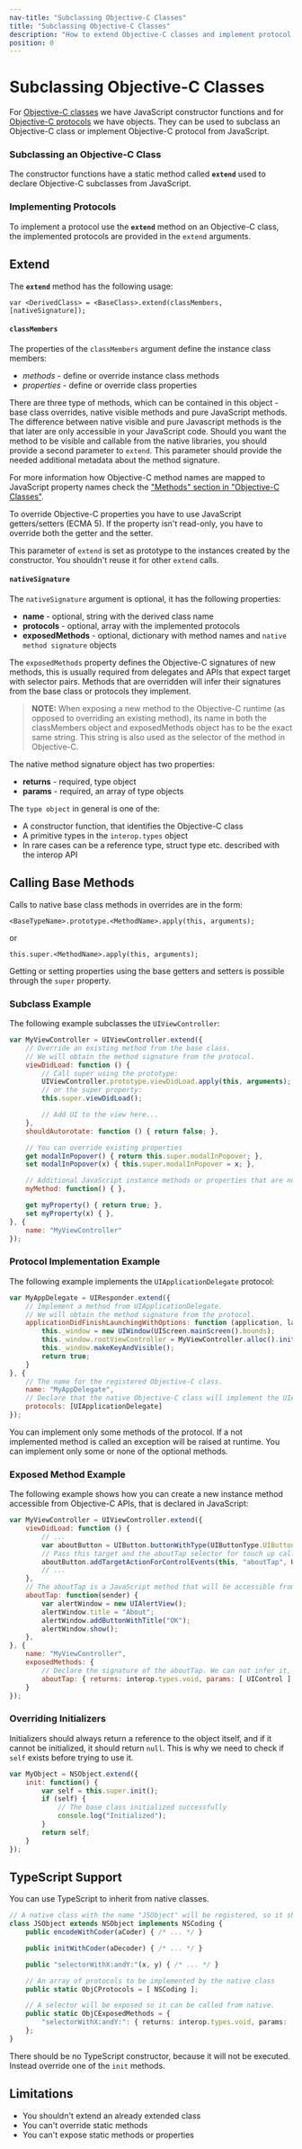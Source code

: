 ```yaml
---
nav-title: "Subclassing Objective-C Classes"
title: "Subclassing Objective-C Classes"
description: "How to extend Objective-C classes and implement protocol from JavaScript."
position: 0
---
```


# Subclassing Objective-C Classes
For [Objective-C classes](../types/ObjC-Classes.md) we have JavaScript constructor functions and for [Objective-C protocols](../types/ObjC-Protocols.md) we have objects. They can be used to subclass an Objective-C class or implement Objective-C protocol from JavaScript.

### Subclassing an Objective-C Class
The constructor functions have a static method called **`extend`** used to declare Objective-C subclasses from JavaScript.

### Implementing Protocols
To implement a protocol use the **`extend`** method on an Objective-C class, the implemented protocols are provided in the `extend` arguments.

## Extend
The **`extend`** method has the following usage:

`var <DerivedClass> = <BaseClass>.extend(classMembers, [nativeSignature]);`

#### `classMembers`
The properties of the `classMembers` argument define the instance class members:
 * *methods* - define or override instance class methods
 * *properties* - define or override class properties

There are three type of methods, which can be contained in this object - base class overrides, native visible methods and pure JavaScript methods. The difference between native visible and pure Javascript methods is the that later are only accessible in your JavaScript code. Should you want the method to be visible and callable from the native libraries, you should provide a second parameter to `extend`. This parameter should provide the needed additional metadata about the method signature.

For more information how Objective-C method names are mapped to JavaScript property names check the ["Methods" section in "Objective-C Classes"](../types/ObjC-Classes.md#methods).

To override Objective-C properties you have to use JavaScript getters/setters (ECMA 5). If the property isn't read-only, you have to override both the getter and the setter.

This parameter of `extend` is set as prototype to the instances created by the constructor. You shouldn't reuse it for other `extend` calls.

#### `nativeSignature`
The `nativeSignature` argument is optional, it has the following properties:
 * **name** - optional, string with the derived class name
 * **protocols** - optional, array with the implemented protocols
 * **exposedMethods** - optional, dictionary with method names and `native method signature` objects

The `exposedMethods` property defines the Objective-C signatures of new methods, this is usually required from delegates and APIs that expect target with selector pairs. Methods that are overridden will infer their signatures from the base class or protocols they implement.

> **NOTE:** When exposing a new method to the Objective-C runtime (as opposed to overriding an existing method), its name in both the classMembers object and exposedMethods object has to be the exact same string. This string is also used as the selector of the method in Objective-C.

The native method signature object has two properties:
 * **returns** - required, type object
 * **params** - required, an array of type objects

The `type object` in general is one of the:
 * A constructor function, that identifies the Objective-C class
 * A primitive types in the `interop.types` object
 * In rare cases can be a reference type, struct type etc. described with the interop API

## Calling Base Methods
Calls to native base class methods in overrides are in the form:

`<BaseTypeName>.prototype.<MethodName>.apply(this, arguments);`

or

`this.super.<MethodName>.apply(this, arguments);`

Getting or setting properties using the base getters and setters is possible through the `super` property.

### Subclass Example
The following example subclasses the `UIViewController`:
```javascript
var MyViewController = UIViewController.extend({
    // Override an existing method from the base class.
    // We will obtain the method signature from the protocol.
    viewDidLoad: function () {
        // Call super using the prototype:
        UIViewController.prototype.viewDidLoad.apply(this, arguments);
        // or the super property:
        this.super.viewDidLoad();

        // Add UI to the view here...
    },
    shouldAutorotate: function () { return false; },

    // You can override existing properties
    get modalInPopover() { return this.super.modalInPopover; },
    set modalInPopover(x) { this.super.modalInPopover = x; },

    // Additional JavaScript instance methods or properties that are not accessible from Objective-C code.
    myMethod: function() { },

    get myProperty() { return true; },
    set myProperty(x) { },
}, {
    name: "MyViewController"
});
```

### Protocol Implementation Example
The following example implements the `UIApplicationDelegate` protocol:
```javascript
var MyAppDelegate = UIResponder.extend({
    // Implement a method from UIApplicationDelegate.
    // We will obtain the method signature from the protocol.
    applicationDidFinishLaunchingWithOptions: function (application, launchOptions) {
        this._window = new UIWindow(UIScreen.mainScreen().bounds);
        this._window.rootViewController = MyViewController.alloc().init();
        this._window.makeKeyAndVisible();
        return true;
    }
}, {
    // The name for the registered Objective-C class.
    name: "MyAppDelegate",
    // Declare that the native Objective-C class will implement the UIApplicationDelegate Objective-C protocol.
    protocols: [UIApplicationDelegate]
});
```

You can implement only some methods of the protocol. If a not implemented method is called an exception will be raised at runtime. You can implement only some or none of the optional methods.

### Exposed Method Example
The following example shows how you can create a new instance method accessible from Objective-C APIs, that is declared in JavaScript:
```javascript
var MyViewController = UIViewController.extend({
    viewDidLoad: function () {
        // ...
        var aboutButton = UIButton.buttonWithType(UIButtonType.UIButtonTypeRoundedRect);
        // Pass this target and the aboutTap selector for touch up callback.
        aboutButton.addTargetActionForControlEvents(this, "aboutTap", UIControlEvents.UIControlEventTouchUpInside);
        // ...
    },
    // The aboutTap is a JavaScript method that will be accessible from Objective-C.
    aboutTap: function(sender) {
        var alertWindow = new UIAlertView();
        alertWindow.title = "About";
        alertWindow.addButtonWithTitle("OK");
        alertWindow.show();
    },
}, {
    name: "MyViewController",
    exposedMethods: {
        // Declare the signature of the aboutTap. We can not infer it, since it is not inherited from base class or protocol.
        aboutTap: { returns: interop.types.void, params: [ UIControl ] }
    }
});
```

### Overriding Initializers
Initializers should always return a reference to the object itself, and if it cannot be initialized, it should return `null`. This is why we need to check if `self` exists before trying to use it.
```javascript
var MyObject = NSObject.extend({
    init: function() {
        var self = this.super.init();
        if (self) {
            // The base class initialized successfully
            console.log("Initialized");
        }
        return self;
    }
});
```

## TypeScript Support

You can use TypeScript to inherit from native classes.

```typescript
// A native class with the name "JSObject" will be registered, so it should be unique
class JSObject extends NSObject implements NSCoding {
    public encodeWithCoder(aCoder) { /* ... */ }

    public initWithCoder(aDecoder) { /* ... */ }

    public "selectorWithX:andY:"(x, y) { /* ... */ }

    // An array of protocols to be implemented by the native class
    public static ObjCProtocols = [ NSCoding ];

    // A selector will be exposed so it can be called from native.
    public static ObjCExposedMethods = {
        "selectorWithX:andY:": { returns: interop.types.void, params: [ interop.types.id, interop.types.id ] }
    };
}
```

There should be no TypeScript constructor, because it will not be executed. Instead override one of the `init` methods.


## Limitations

* You shouldn't extend an already extended class
* You can't override static methods
* You can't expose static methods or properties
